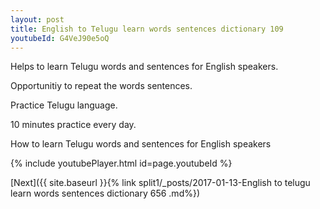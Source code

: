 ```yaml
---
layout: post
title: English to Telugu learn words sentences dictionary 109 
youtubeId: G4VeJ90e5oQ
---
```

 
 
Helps to learn Telugu words and sentences for English speakers.

Opportunitiy to repeat the words sentences. 

Practice Telugu language. 
 
10 minutes practice every day. 
 
How to learn Telugu words and sentences for English speakers 
 
{% include youtubePlayer.html id=page.youtubeId %}
 
 
[Next]({{ site.baseurl }}{% link  split1/_posts/2017-01-13-English to telugu learn words sentences dictionary 656 .md%})
 
